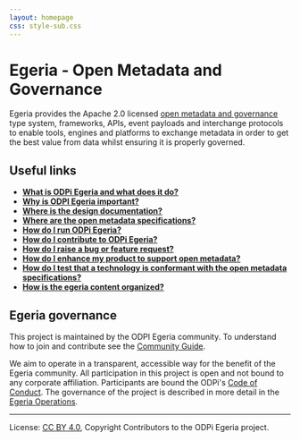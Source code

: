 ```yaml
---
layout: homepage
css: style-sub.css
---
```

<!-- SPDX-License-Identifier: CC-BY-4.0 -->
<!-- Copyright Contributors to the ODPi Egeria project. -->

# Egeria - Open Metadata and Governance

Egeria provides the Apache 2.0 licensed [open metadata and governance](open-metadata-publication/website)
type system, frameworks, APIs, event payloads and interchange protocols to enable tools,
engines and platforms to exchange metadata in order to get the best
value from data whilst ensuring it is properly governed.

## Useful links

* **[What is ODPi Egeria and what does it do?](open-metadata-publication/website)**
* **[Why is ODPI Egeria important?](https://zenodo.org/record/556504)**
* **[Where is the design documentation?](open-metadata-implementation)**
* **[Where are the open metadata specifications?](open-metadata-publication/website/open-metadata-specifications)**
* **[How do I run ODPi Egeria?](open-metadata-resources/open-metadata-tutorials)**
* **[How do I contribute to ODPi Egeria?](Community-Guide.md)**
* **[How do I raise a bug or feature request?](https://github.com/odpi/egeria/issues)**
* **[How do I enhance my product to support open metadata?](open-metadata-publication/website/open-metadata-integration-patterns)**
* **[How do I test that a technology is conformant with the open metadata specifications?](open-metadata-conformance-suite)**
* **[How is the egeria content organized?](Content-Organization.md)**


## Egeria governance

This project is maintained by the ODPI Egeria community.
To understand how to join and contribute see the
[Community Guide](./Community-Guide.md).

We aim to operate in a transparent, accessible way for the benefit
of the Egeria community.
All participation in this project is open and not
bound to any corporate affiliation.
Participants are bound the ODPi's [Code of Conduct](https://github.com/odpi/specs/wiki/ODPi-Code-of-Conduct).
The governance of the project is described in more detail in the
[Egeria Operations](./Egeria-Operations.md).



----
License: [CC BY 4.0](https://creativecommons.org/licenses/by/4.0/),
Copyright Contributors to the ODPi Egeria project.
